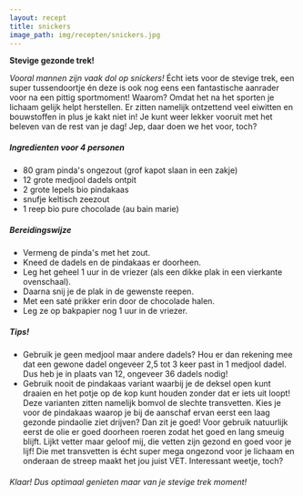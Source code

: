 ```yaml
---
layout: recept
title: snickers
image_path: img/recepten/snickers.jpg
---
```


**Stevige gezonde trek!**

*Vooral mannen zijn vaak dol op snickers!*
Écht iets voor de stevige trek, een super tussendoortje én deze is ook nog eens een fantastische aanrader voor na een pittig sportmoment! Waarom? Omdat het na het sporten je lichaam gelijk helpt herstellen. Er zitten namelijk ontzettend veel eiwitten en bouwstoffen in plus je kakt niet in! Je kunt weer lekker vooruit met het beleven van de rest van je dag! Jep, daar doen we het voor, toch?

##### Ingredienten voor <span class="personen">4</span> personen

* <span class="volume">80</span> gram pinda's ongezout (grof kapot slaan in een zakje)
* <span class="volume">12</span> grote medjool dadels ontpit
* <span class="volume">2</span> grote lepels bio pindakaas
* snufje keltisch zeezout
* <span class="volume">1</span> reep bio pure chocolade (au bain marie)

##### Bereidingswijze
* Vermeng de pinda's met het zout.
* Kneed de dadels en de pindakaas er doorheen.
* Leg het geheel 1 uur in de vriezer (als een dikke plak in een vierkante ovenschaal).
* Daarna snij je de plak in de gewenste reepen.
* Met een saté prikker erin door de chocolade halen.
* Leg ze op bakpapier nog 1 uur in de vriezer.

##### Tips!
* Gebruik je geen medjool maar andere dadels? Hou er dan rekening mee dat een gewone dadel ongeveer 2,5 tot 3 keer past in 1 medjool dadel. Dus heb je in plaats van 12, ongeveer 36 dadels nodig!
* Gebruik nooit de pindakaas variant waarbij je de deksel open kunt draaien en het potje op de kop kunt houden zonder dat er iets uit loopt! Deze varianten zitten namelijk bomvol de slechte transvetten. Kies je voor de pindakaas waarop je bij de aanschaf ervan eerst een laag gezonde pindaolie ziet drijven? Dan zit je goed! Voor gebruik natuurlijk eerst de olie er goed doorheen roeren zodat het goed en lang smeuig blijft. Lijkt vetter maar geloof mij, die vetten zijn gezond en goed voor je lijf! Die met transvetten is écht super mega ongezond voor je lichaam en onderaan de streep maakt het jou juist VET. Interessant weetje, toch? 

###### Klaar! Dus optimaal genieten maar van je stevige trek moment!
